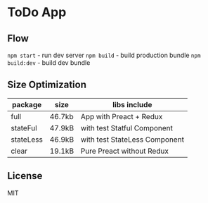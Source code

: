 ToDo App
===

Flow
---
`npm start` - run dev server
`npm build` - build production bundle
`npm build:dev` - build dev bundle

Size Optimization
---
| package   | size   | libs include                  |
|-----------|--------|-------------------------------|
| full      | 46.7kb | App with Preact + Redux       |
| stateFul  | 47.9kB | with test Statful Component   |
| stateLess | 46.9kB | with test StateLess Component |
| clear     | 19.1kB | Pure Preact without Redux     |

License
---
MIT
